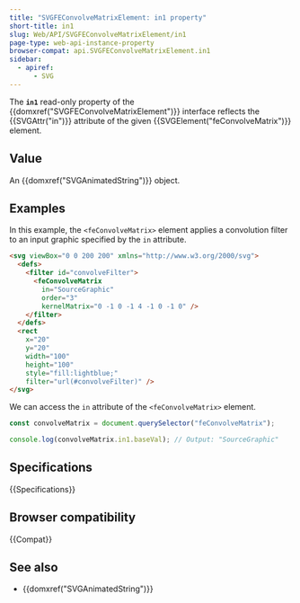```yaml
---
title: "SVGFEConvolveMatrixElement: in1 property"
short-title: in1
slug: Web/API/SVGFEConvolveMatrixElement/in1
page-type: web-api-instance-property
browser-compat: api.SVGFEConvolveMatrixElement.in1
sidebar:
  - apiref:
      - SVG
---
```


The **`in1`** read-only property of the {{domxref("SVGFEConvolveMatrixElement")}} interface reflects the {{SVGAttr("in")}} attribute of the given {{SVGElement("feConvolveMatrix")}} element.

## Value

An {{domxref("SVGAnimatedString")}} object.

## Examples

In this example, the `<feConvolveMatrix>` element applies a convolution filter to an input graphic specified by the `in` attribute.

```html
<svg viewBox="0 0 200 200" xmlns="http://www.w3.org/2000/svg">
  <defs>
    <filter id="convolveFilter">
      <feConvolveMatrix
        in="SourceGraphic"
        order="3"
        kernelMatrix="0 -1 0 -1 4 -1 0 -1 0" />
    </filter>
  </defs>
  <rect
    x="20"
    y="20"
    width="100"
    height="100"
    style="fill:lightblue;"
    filter="url(#convolveFilter)" />
</svg>
```

We can access the `in` attribute of the `<feConvolveMatrix>` element.

```js
const convolveMatrix = document.querySelector("feConvolveMatrix");

console.log(convolveMatrix.in1.baseVal); // Output: "SourceGraphic"
```

## Specifications

{{Specifications}}

## Browser compatibility

{{Compat}}

## See also

- {{domxref("SVGAnimatedString")}}
